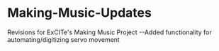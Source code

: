 # Making-Music-Updates
Revisions for ExCITe's Making Music Project
--Added functionality for automating/digitizing servo movement
